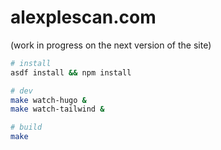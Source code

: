 # alexplescan.com

(work in progress on the next version of the site)

```bash
# install
asdf install && npm install

# dev
make watch-hugo &
make watch-tailwind &

# build
make
```


